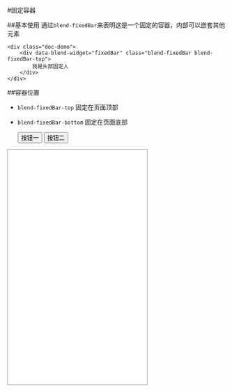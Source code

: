 #固定容器

##基本使用
通过`blend-fixedBar`来表明这是一个固定的容器，内部可以嵌套其他元素



    <div class="doc-demo">
        <div data-blend-widget="fixedBar" class="blend-fixedBar blend-fixedBar-top">
            我是头部固定人
        </div>
    </div>

##容器位置

- `blend-fixedBar-top` 固定在页面顶部
- `blend-fixedBar-bottom` 固定在页面底部

    
    <div data-blend-widget="fixedBar" class="blend-fixedBar blend-fixedBar-bottom">
        <div class="blend-button-group" style="background:transparent">  
            <button class="blend-button blend-button-gray">按钮一</button>
            <button class="blend-button blend-button-gray">按钮二</button>
        </div>
    </div>


<div class="doc-demo">
    <iframe src="/assets/blend2/demo/fixedBar.html" style="border:solid 1px #999;width:320px;height:540px;">
        
    </iframe>
    
</div>